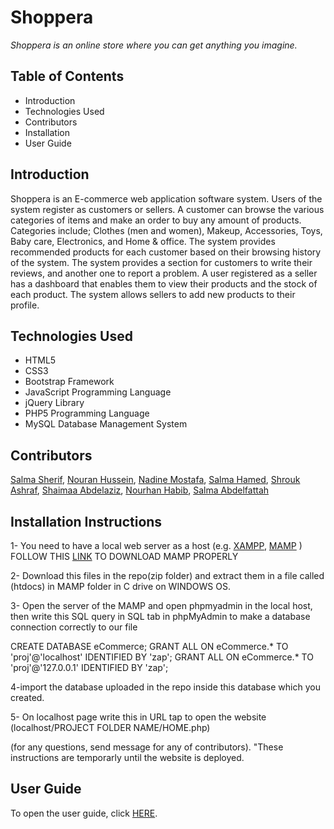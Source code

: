 # Shoppera
*Shoppera is an online store where you can get anything you imagine.*

## Table of Contents
- Introduction
- Technologies Used
- Contributors
- Installation
- User Guide

## Introduction

Shoppera is an E-commerce web application software system. Users of the system register as customers or sellers. A customer can browse the various categories of items and make an order to buy any amount of products. Categories include; Clothes (men and women), Makeup, Accessories, Toys, Baby care, Electronics, and Home & office. The system provides recommended products for each customer based on their browsing history of the system. The system provides a section for customers to write their reviews, and another one to report a problem. A user registered as a seller has a dashboard that enables them to view their products and the stock of each product. The system allows sellers to add new products to their profile.

## Technologies Used
- HTML5
- CSS3
- Bootstrap Framework
- JavaScript Programming Language
- jQuery Library
- PHP5 Programming Language
- MySQL Database Management System

## Contributors
[Salma Sherif](https://github.com/Salmasherif33), [Nouran Hussein](https://github.com/NouranHussein), [Nadine Mostafa](https://github.com/nadinemostafa1-9), [Salma Hamed](https://github.com/Salma-Hamed), [Shrouk Ashraf](https://github.com/Shrouk-hub), [Shaimaa Abdelaziz](https://github.com/shimaa88), [Nourhan Habib](https://github.com/nourhan91), [Salma Abdelfattah](https://github.com/salma77)

## Installation Instructions
1- You need to have a local web server as a host (e.g. [XAMPP](https://www.apachefriends.org/download.html), [MAMP](https://www.mamp.info/en/downloads/) )
FOLLOW THIS [LINK](https://www.youtube.com/watch?v=0P6DEUJaVTc&t=4s) TO DOWNLOAD MAMP PROPERLY 

2- Download this files in the repo(zip folder) and extract them in a file called (htdocs) in MAMP folder in C drive on WINDOWS OS.

3- Open the server of the MAMP and open phpmyadmin in the local host, then write this SQL query in SQL tab in phpMyAdmin to make a database connection correctly to our file

CREATE DATABASE eCommerce;
GRANT ALL ON eCommerce.* TO 'proj'@'localhost' IDENTIFIED BY 'zap';
GRANT ALL ON eCommerce.* TO 'proj'@'127.0.0.1' IDENTIFIED BY 'zap';

4-import the database uploaded in the repo inside this database which you created.

5- On localhost page write this in URL tap to open the website (localhost/PROJECT FOLDER NAME/HOME.php)

(for any questions, send  message for any of contributors).
"These instructions are temporarly until the website is deployed.

## User Guide
To open the user guide, click [HERE](https://github.com/nadinemostafa1-9/SWproject/blob/master/User%20Guide/User%20Guide.pdf).
